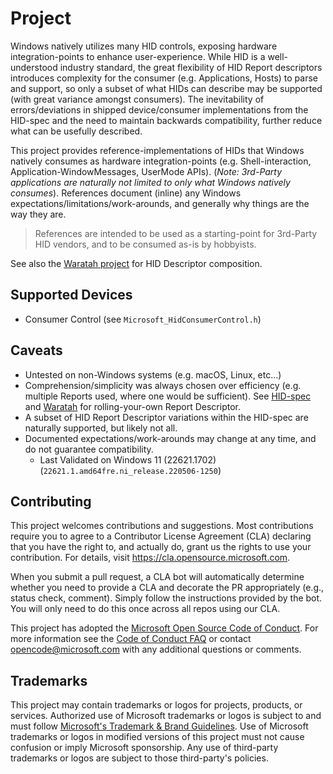 # Project

Windows natively utilizes many HID controls, exposing hardware integration-points to enhance user-experience.  While HID is a well-understood industry standard, the great flexibility of HID Report descriptors introduces complexity for the consumer (e.g. Applications, Hosts) to parse and support, so only a subset of what HIDs can describe may be supported (with great variance amongst consumers).  The inevitability of errors/deviations in shipped device/consumer implementations from the HID-spec and the need to maintain backwards compatibility, further reduce what can be usefully described.

This project provides reference-implementations of HIDs that Windows natively consumes as hardware integration-points (e.g. Shell-interaction, Application-WindowMessages, UserMode APIs).  (*Note: 3rd-Party applications are naturally not limited to only what Windows natively consumes*).  References document (inline) any Windows expectations/limitations/work-arounds, and generally why things are the way they are.

> References are intended to be used as a starting-point for 3rd-Party HID vendors, and to be consumed as-is by hobbyists.

See also the [Waratah project](https://github.com/microsoft/hidtools) for HID Descriptor composition.

## Supported Devices

- Consumer Control  (see `Microsoft_HidConsumerControl.h`)

## Caveats
- Untested on non-Windows systems (e.g. macOS, Linux, etc…)
- Comprehension/simplicity was always chosen over efficiency  (e.g. multiple Reports used, where one would be sufficient).  See [HID-spec](https://usb.org/document-library/device-class-definition-hid-111) and [Waratah](https://github.com/microsoft/hidtools) for rolling-your-own Report Descriptor.
- A subset of HID Report Descriptor variations within the HID-spec are naturally supported, but likely not all.
- Documented expectations/work-arounds may change at any time, and do not guarantee compatibility.
  - Last Validated on Windows 11 (22621.1702) (`22621.1.amd64fre.ni_release.220506-1250`)

## Contributing

This project welcomes contributions and suggestions.  Most contributions require you to agree to a
Contributor License Agreement (CLA) declaring that you have the right to, and actually do, grant us
the rights to use your contribution. For details, visit https://cla.opensource.microsoft.com.

When you submit a pull request, a CLA bot will automatically determine whether you need to provide
a CLA and decorate the PR appropriately (e.g., status check, comment). Simply follow the instructions
provided by the bot. You will only need to do this once across all repos using our CLA.

This project has adopted the [Microsoft Open Source Code of Conduct](https://opensource.microsoft.com/codeofconduct/).
For more information see the [Code of Conduct FAQ](https://opensource.microsoft.com/codeofconduct/faq/) or
contact [opencode@microsoft.com](mailto:opencode@microsoft.com) with any additional questions or comments.

## Trademarks

This project may contain trademarks or logos for projects, products, or services. Authorized use of Microsoft 
trademarks or logos is subject to and must follow 
[Microsoft's Trademark & Brand Guidelines](https://www.microsoft.com/en-us/legal/intellectualproperty/trademarks/usage/general).
Use of Microsoft trademarks or logos in modified versions of this project must not cause confusion or imply Microsoft sponsorship.
Any use of third-party trademarks or logos are subject to those third-party's policies.
